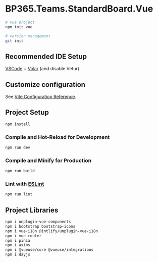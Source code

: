 # BP365.Teams.StandardBoard.Vue

```sh
# vue project
npm init vue

# version management
git init
```

## Recommended IDE Setup

[VSCode](https://code.visualstudio.com/) + [Volar](https://marketplace.visualstudio.com/items?itemName=Vue.volar) (and disable Vetur).

## Customize configuration

See [Vite Configuration Reference](https://vite.dev/config/).

## Project Setup

```sh
npm install
```

### Compile and Hot-Reload for Development

```sh
npm run dev
```

### Compile and Minify for Production

```sh
npm run build
```

### Lint with [ESLint](https://eslint.org/)

```sh
npm run lint
```

## Project Libraries

```sh
npm i unplugin-vue-components
npm i bootstrap bootstrap-icons
npm i vue-i18n @intlify/unplugin-vue-i18n
npm i vue-router
npm i pinia
npm i axios
npm i @vueuse/core @vueuse/integrations
npm i dayjs
```
